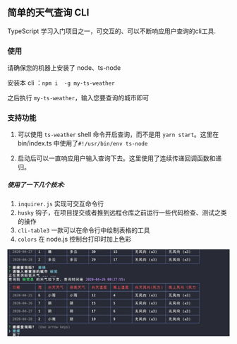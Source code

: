 ## 简单的天气查询 CLI
TypeScript 学习入门项目之一，可交互的、可以不断响应用户查询的cli工具.

### 使用

请确保您的机器上安装了 node、ts-node

安装本 cli ：`npm i  -g my-ts-weather`

之后执行 `my-ts-weather`，输入您要查询的城市即可

### 支持功能

1. 可以使用 `ts-weather` shell 命令开启查询，而不是用 `yarn start`。这里在bin/index.ts 中使用了`#!/usr/bin/env ts-node`

2. 启动后可以一直响应用户输入查询下去。这里使用了连续传递回调函数和递归。

##### 使用了一下几个技术:

1. `inquirer.js` 实现可交互命令行
2. `husky` 钩子，在项目提交或者推到远程仓库之前运行一些代码检查、测试之类的操作
3. `cli-table3` 一款可以在命令行中绘制表格的工具
4. `colors` 在 node.js 控制台打印时加上色彩

![](./img/ts-weather.png)
